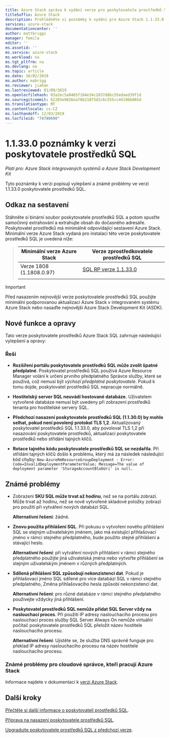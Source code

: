 ```yaml
---
title: Azure Stack zpráva k vydání verze pro poskytovatele prostředků SQL 1.1.33.0
titleSuffix: Azure Stack
description: Prohlédněte si poznámky k vydání pro Azure Stack 1.1.33.0 aktualizace poskytovatele prostředků SQL.
services: azure-stack
documentationcenter: ''
author: mattbriggs
manager: femila
editor: ''
ms.assetid: ''
ms.service: azure-stack
ms.workload: na
ms.tgt_pltfrm: na
ms.devlang: na
ms.topic: article
ms.date: 10/02/2019
ms.author: mabrigg
ms.reviewer: jiahan
ms.lastreviewed: 01/09/2019
ms.openlocfilehash: 03a2ec5a0485f184e34c2837d8bc55edaed39f1d
ms.sourcegitcommit: 62283e9826ea78b218f5d2c6c555cc44196b085d
ms.translationtype: MT
ms.contentlocale: cs-CZ
ms.lasthandoff: 12/03/2019
ms.locfileid: "74780690"
---
```

# <a name="sql-resource-provider-11330-release-notes"></a>1\.1.33.0 poznámky k verzi poskytovatele prostředků SQL

*Platí pro: Azure Stack integrovaných systémů a Azure Stack Development Kit*

Tyto poznámky k verzi popisují vylepšení a známé problémy ve verzi 1.1.33.0 poskytovatele prostředků SQL.

## <a name="build-reference"></a>Odkaz na sestavení
Stáhněte si binární soubor poskytovatele prostředků SQL a potom spusťte samočinný extrahování a extrahujte obsah do dočasného adresáře. Poskytovatel prostředků má minimálně odpovídající sestavení Azure Stack. Minimální verze Azure Stack vydaná pro instalaci této verze poskytovatele prostředků SQL je uvedená níže:

> |Minimální verze Azure Stack|Verze zprostředkovatele prostředků SQL|
> |-----|-----|
> |Verze 1808 (1.1808.0.97)|[SQL RP verze 1.1.33.0](https://aka.ms/azurestacksqlrp11330)|  
> |     |     |

> [!IMPORTANT]
> Před nasazením nejnovější verze poskytovatele prostředků SQL použijte minimální podporovanou aktualizaci Azure Stack v integrovaném systému Azure Stack nebo nasaďte nejnovější Azure Stack Development Kit (ASDK).

## <a name="new-features-and-fixes"></a>Nové funkce a opravy
Tato verze poskytovatele prostředků Azure Stack SQL zahrnuje následující vylepšení a opravy:

### <a name="fixes"></a>Řeší

- **Rozšíření portálu poskytovatele prostředků SQL může zvolit špatné předplatné**. Poskytovatel prostředků SQL používá Azure Resource Manager volání k určení prvního předplatného Správce služby, které se používá, což nemusí být *výchozí předplatné poskytovatele*. Pokud k tomu dojde, poskytovatel prostředků SQL nepracuje normálně.

- **Hostitelský server SQL neuvádí hostované databáze.** Uživatelem vytvořené databáze nemusí být uvedeny při zobrazení prostředků tenanta pro hostitelské servery SQL.

- **Předchozí nasazení poskytovatele prostředků SQL (1.1.30.0) by mohlo selhat, pokud není povolený protokol TLS 1,2**. Aktualizovaný poskytovatel prostředků SQL 1.1.33.0, aby povoloval TLS 1,2 při nasazování poskytovatele prostředků, aktualizaci poskytovatele prostředků nebo střídání tajných klíčů.

- **Rotace tajného kódu poskytovatele prostředků SQL se nezdařila**. Při střídání tajných klíčů došlo k problému, který má za následek následující kód chyby: `New-AzureRmResourceGroupDeployment - Error: Code=InvalidDeploymentParameterValue; Message=The value of deployment parameter 'StorageAccountBlobUri' is null.`

## <a name="known-issues"></a>Známé problémy

- Zobrazení **SKU SQL může trvat až hodinu**, než se na portálu zobrazí. Může trvat až hodinu, než se nově vytvořené skladové položky zobrazí pro použití při vytváření nových databází SQL.

    **Alternativní řešení**: žádné.

- **Znovu použita přihlášení SQL**. Při pokusu o vytvoření nového přihlášení SQL se stejným uživatelským jménem, jako má existující přihlašovací jméno v rámci stejného předplatného, bude použito stejné přihlášení a stávající heslo.

    **Alternativní řešení**: při vytváření nových přihlášení v rámci stejného předplatného použijte jiná uživatelská jména nebo vytvořte přihlášení se stejným uživatelským jménem v různých předplatných.

- **Sdílená přihlášení SQL způsobují nekonzistenci dat**. Pokud je přihlašovací jméno SQL sdílené pro více databází SQL v rámci stejného předplatného, Změna přihlašovacího hesla způsobí nekonzistenci dat.

    **Alternativní řešení**: pro různé databáze v rámci stejného předplatného používejte vždycky jiná přihlášení.

- **Poskytovatel prostředků SQL nemůže přidat SQL Server vždy na naslouchací proces**. Při použití IP adresy naslouchacího procesu pro naslouchací proces služby SQL Server Always On nemůže virtuální počítač poskytovatele prostředků SQL přeložit název hostitele naslouchacího procesu.

    **Alternativní řešení**: Ujistěte se, že služba DNS správně funguje pro překlad IP adresy naslouchacího procesu na název hostitele naslouchacího procesu.

### <a name="known-issues-for-cloud-admins-operating-azure-stack"></a>Známé problémy pro cloudové správce, kteří pracují Azure Stack
Informace najdete v dokumentaci k [verzi Azure Stack](azure-stack-servicing-policy.md).

## <a name="next-steps"></a>Další kroky
[Přečtěte si další informace o poskytovateli prostředků SQL](azure-stack-sql-resource-provider.md).

[Příprava na nasazení poskytovatele prostředků SQL](azure-stack-sql-resource-provider-deploy.md#prerequisites).

[Upgradujte poskytovatele prostředků SQL z předchozí verze](azure-stack-sql-resource-provider-update.md).